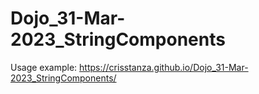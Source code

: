# Dojo_31-Mar-2023_StringComponents

Usage example: https://crisstanza.github.io/Dojo_31-Mar-2023_StringComponents/
